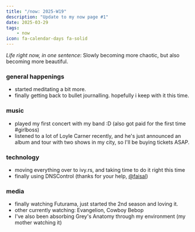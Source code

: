 ```yaml
---
title: "/now: 2025-W19"
description: "Update to my now page #1"
date: 2025-03-29
tags: 
    - now
icon: fa-calendar-days fa-solid
---
```


*Life right now, in one sentence*: Slowly becoming more chaotic, but also becoming more beautiful.

### general happenings
- started meditating a bit more.
- finally getting back to bullet journalling. hopefully i keep with it this time.

### music
- played my first concert with my band :D (also got paid for the first time #girlboss)
- listened to a lot of Loyle Carner recently, and he's just announced an album and tour with two shows in my city, so I'll be buying tickets ASAP.

### technology
- moving everything over to ivy.rs, and taking time to do it right this time
- finally using DNSControl (thanks for your help, [@faisal](https://faisal.fm))

### media
- finally watching Futurama, just started the 2nd season and loving it.
- other currently watching: Evangelion, Cowboy Bebop
- I've also been absorbing Grey's Anatomy through my environment (my mother watching it)